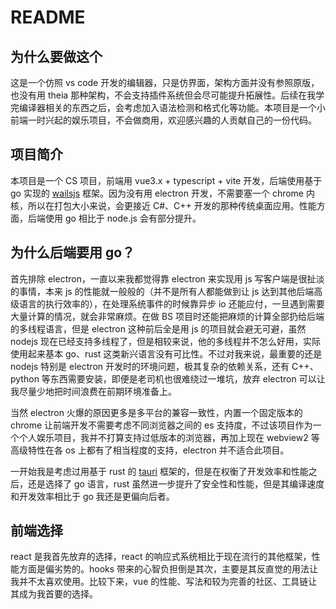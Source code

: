 # README

## 为什么要做这个

这是一个仿照 vs code 开发的编辑器，只是仿界面，架构方面并没有参照原版，也没有用 theia 那种架构，不会支持插件系统但会尽可能提升拓展性。后续在我学完编译器相关的东西之后，会考虑加入语法检测和格式化等功能。本项目是一个小前端一时兴起的娱乐项目，不会做商用，欢迎感兴趣的人贡献自己的一份代码。

## 项目简介

本项目是一个 CS 项目，前端用 vue3.x + typescript + vite 开发，后端使用基于 go 实现的 [wailsjs](https://wails.io/zh-Hans/) 框架。因为没有用 electron 开发，不需要塞一个 chrome 内核，所以在打包大小来说，会更接近 C#、C++ 开发的那种传统桌面应用。性能方面，后端使用 go 相比于 node.js 会有部分提升。

## 为什么后端要用 go？

首先排除 electron，一直以来我都觉得靠 electron 来实现用 js 写客户端是很扯淡的事情，本来 js 的性能就一般般的（并不是所有人都能做到让 js 达到其他后端高级语言的执行效率的），在处理系统事件的时候靠异步 io 还能应付，一旦遇到需要大量计算的情况，就会非常麻烦。在做 BS 项目时还能把麻烦的计算全部扔给后端的多线程语言，但是 electron 这种前后全是用 js 的项目就会避无可避，虽然 nodejs 现在已经支持多线程了，但是相较来说，他的多线程并不怎么好用，实际使用起来基本 go、rust 这类新兴语言没有可比性。不过对我来说，最重要的还是 nodejs 特别是 electron 开发时的环境问题，极其复杂的依赖关系，还有 C++、python 等东西需要安装，即便是老司机也很难绕过一堆坑，放弃 electron 可以让我尽量少地把时间浪费在前期环境准备上。

当然 electron 火爆的原因更多是多平台的兼容一致性，内置一个固定版本的 chrome 让前端开发不需要考虑不同浏览器之间的 es 支持度，不过该项目作为一个个人娱乐项目，我并不打算支持过低版本的浏览器，再加上现在 webview2 等高级特性在各 os 上都有了相当程度的支持，electron 并不适合此项目。

一开始我是考虑过用基于 rust 的 [tauri](https://tauri.app/) 框架的，但是在权衡了开发效率和性能之后，还是选择了 go 语言，rust 虽然进一步提升了安全性和性能，但是其编译速度和开发效率相比于 go 我还是更偏向后者。

## 前端选择

react 是我首先放弃的选择，react 的响应式系统相比于现在流行的其他框架，性能方面是偏劣势的。hooks 带来的心智负担倒是其次，主要是其反直觉的用法让我并不太喜欢使用。比较下来，vue 的性能、写法和较为完善的社区、工具链让其成为我首要的选择。
